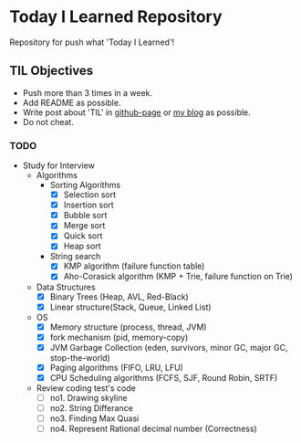 # Today I Learned Repository

Repository for push what 'Today I Learned'!

## TIL Objectives
- Push more than 3 times in a week.
- Add README as possible.
- Write post about 'TIL' in [github-page](https://lenir.github.io) or [my blog](http://blog.naver.com/1net1) as possible.
- Do not cheat.

### TODO
- Study for Interview
  - Algorithms
    - Sorting Algorithms
      - [x] Selection sort
      - [x] Insertion sort
      - [x] Bubble sort
      - [x] Merge sort
      - [x] Quick sort
      - [x] Heap sort
    - String search
      - [x] KMP algorithm (failure function table)
      - [x] Aho-Corasick algorithm (KMP + Trie, failure function on Trie)
  - Data Structures
    - [x] Binary Trees (Heap, AVL, Red-Black)
    - [x] Linear structure(Stack, Queue, Linked List)
  - OS
    - [x] Memory structure (process, thread, JVM)
    - [x] fork mechanism (pid, memory-copy)
    - [x] JVM Garbage Collection (eden, survivors, minor GC, major GC, stop-the-world)
    - [x] Paging algorithms (FIFO, LRU, LFU)
    - [x] CPU Scheduling algorithms (FCFS, SJF, Round Robin, SRTF)
  - Review coding test's code
    - [ ] no1. Drawing skyline
    - [ ] no2. String Differance
    - [ ] no3. Finding Max Quasi
    - [ ] no4. Represent Rational decimal number (Correctness)
